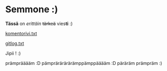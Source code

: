 # Semmone :)
**Tässä** on *erittäin* ~~tärkeä~~ vies**ti** :)

[komentorivi.txt](https://github.com/smausquared/ot-harjoitustyo/blob/master/laskarit/viikko1/komentorivi.txt)

[gitlog.txt](https://github.com/smausquared/ot-harjoitustyo/blob/master/laskarit/viikko1/gitlog.txt)

Jipii ! :)

prämprääääm :D pämprärärärärämppämppääääm :D päräräm prämpräm :)
